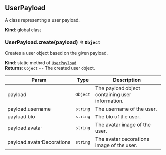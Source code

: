 <a name="UserPayload"></a>

## UserPayload
A class representing a user payload.

**Kind**: global class  
<a name="UserPayload.create"></a>

### UserPayload.create(payload) ⇒ <code>Object</code>
Creates a user object based on the given payload.

**Kind**: static method of [<code>UserPayload</code>](#UserPayload)  
**Returns**: <code>Object</code> - - The created user object.  

| Param | Type | Description |
| --- | --- | --- |
| payload | <code>Object</code> | The payload object containing user information. |
| payload.username | <code>string</code> | The username of the user. |
| payload.bio | <code>string</code> | The bio of the user. |
| payload.avatar | <code>string</code> | The avatar image of the user. |
| payload.avatarDecorations | <code>string</code> | The avatar decorations image of the user. |

